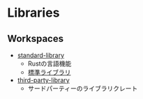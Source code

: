 # Libraries

## Workspaces

- [standard-library](./standard)
  - Rustの言語機能
  - [標準ライブラリ](https://doc.rust-lang.org/std/)
- [third-party-library](./third-party)
  - サードパーティーのライブラリクレート
